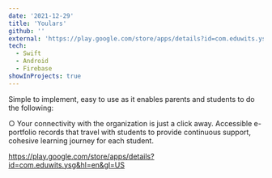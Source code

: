 ```yaml
---
date: '2021-12-29'
title: 'Youlars'
github: ''
external: 'https://play.google.com/store/apps/details?id=com.eduwits.ysg&hl=en&gl=US'
tech:
  - Swift
  - Android
  - Firebase
showInProjects: true
---
```


Simple to implement, easy to use as it enables parents and students to do the following:

○ Your connectivity with the organization is just a click away. Accessible e-portfolio records that travel with students to provide continuous support, cohesive learning journey for each student.

 https://play.google.com/store/apps/details?id=com.eduwits.ysg&hl=en&gl=US


